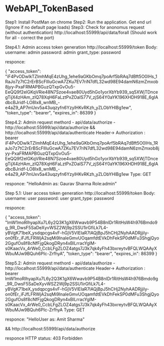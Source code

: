 # WebAPI_TokenBased


Step1: Install PostMan on chrome
Step2: Run the application. Get end url (Ignore if no default page loads)
Step3: Check for anonomus request (without authentication)
http://localhost:55999/api/data/forall (Should work for all - correct the port)

Step4.1: Admin access token generation http://localhost:55999/token
Body: 
username: admin
password: admin
grant_type: password

responce: 

{
    "access_token": "iF4PvODwIkTZImhMqE4zUhg_1ehe9aGKbOmq7poArf5bRAq7dBft5O0IHs_1RaJo7z7tC2rErBScFllIuGcwA7ZKu7EV7riN7dfL32wd98E94damN6zmZmxob8jyy-PxaFRMAPBGuzQTxpGvOu5-EeQQ9f2elGKqVRie48N7Szoe4vae80Uyd5hGo1yorXbYb939_sq5XWjTDncegTijX4zHAm_zIQ78XqH6FaLztPxZOaIS77V_zjS64Y0aYK196XHDH918E_6gIAdbcBJridf-LO8Ix8_wnMB_-e4aZ9_AP7mUxv5a43uqzyfn6YzylHKvRKzh_yZLObYHlBg1ew",
    "token_type": "bearer",
    "expires_in": 86399
}


Step4.2: Admin request methord - api/data/authorize - http://localhost:55999/api/data/authorize && http://localhost:55999/api/data/authenticate
Header-> Authorization : bearer iF4PvODwIkTZImhMqE4zUhg_1ehe9aGKbOmq7poArf5bRAq7dBft5O0IHs_1RaJo7z7tC2rErBScFllIuGcwA7ZKu7EV7riN7dfL32wd98E94damN6zmZmxob8jyy-PxaFRMAPBGuzQTxpGvOu5-EeQQ9f2elGKqVRie48N7Szoe4vae80Uyd5hGo1yorXbYb939_sq5XWjTDncegTijX4zHAm_zIQ78XqH6FaLztPxZOaIS77V_zjS64Y0aYK196XHDH918E_6gIAdbcBJridf-LO8Ix8_wnMB_-e4aZ9_AP7mUxv5a43uqzyfn6YzylHKvRKzh_yZLObYHlBg1ew
Type: GET

responce: 
"HelloAdmin as: Gaurav Sharma Role:admin"



Step 5.1: User access token generation http://localhost:55999/token
Body: 
username: user
password: user
grant_type: password

responce: 

{
    "access_token": "lmW1moRIhyapXu7L6y2Q3K1gX6Wwavb9P54B8nlDr1RitHsW4h976Bmdo9g_9R_DwsF5SaDeXyvWSZ2Wj9p2SSU1irGfiLk7L4-yBVgK71beX_ysdqpcgs4vF-hGjV5VlEIaR7lAQjBpJ5hCHj2NyhAADRjjily-on0fEr_iFJfLFRWjA2sqMi9InaIeGmvUOqamfdtEVkDhFekSP0dMFu3ShgjQyo2GgufOs8f8cNfFjgQkogDRyn4xBlLrracYglM-s0KaacVx_4rWe0_CcbLFgZLOZ4atgs7J3k7qk4yFh43bxreytvBFQLWQAAyXWbuMJw9BQuh6PIc-ZrfhyA",
    "token_type": "bearer",
    "expires_in": 86399
}

Step5.2: Admin request methord - api/data/authorize - http://localhost:55999/api/data/authenticate 
Header-> Authorization : bearer lmW1moRIhyapXu7L6y2Q3K1gX6Wwavb9P54B8nlDr1RitHsW4h976Bmdo9g_9R_DwsF5SaDeXyvWSZ2Wj9p2SSU1irGfiLk7L4-yBVgK71beX_ysdqpcgs4vF-hGjV5VlEIaR7lAQjBpJ5hCHj2NyhAADRjjily-on0fEr_iFJfLFRWjA2sqMi9InaIeGmvUOqamfdtEVkDhFekSP0dMFu3ShgjQyo2GgufOs8f8cNfFjgQkogDRyn4xBlLrracYglM-s0KaacVx_4rWe0_CcbLFgZLOZ4atgs7J3k7qk4yFh43bxreytvBFQLWQAAyXWbuMJw9BQuh6PIc-ZrfhyA
Type: GET

responce: 
"HelloUser as: Amit Sharma"

&& http://localhost:55999/api/data/authorize

responce
HTTP status: 403 Forbidden
